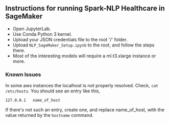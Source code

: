 ## Instructions for running Spark-NLP Healthcare in SageMaker
+ Open JupyterLab.
+ Use Conda Python 3 kernel.
+ Upload your JSON credentials file to the root '/' folder.
+ Upload `NLP_SageMaker_Setup.ipynb` to the root, and follow the steps there.
+ Most of the interesting models will require a ml.t3.xlarge instance or more. 

### Known Issues
In some aws instances the localhost is not properly resolved. Check, `cat /etc/hosts`. You should see an entry like this,
```
127.0.0.1	name_of_host
```
If there's not such an entry, create one, and replace name_of_host, with the value returned by the `hostname` command.

